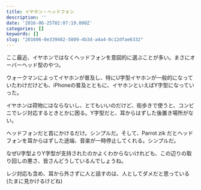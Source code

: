 ```yaml
---
title: イヤホン・ヘッドフォン
description: ''
date: '2016-06-25T02:07:19.000Z'
categories: []
keywords: []
slug: "201606-0e339482-5809-4b3d-a4a4-0c12dfae6332"
---
```

ここ最近、イヤホンではなくヘッドフォンを意図的に選ぶことが多い。まさにオーバーヘッド型のやつ。

ウォークマンによってイヤホンが普及し、特にU字型イヤホンが一般的になっていたわけだけども、iPhoneの普及とともに、イヤホンといえばY字型になっていった。

イヤホンは荷物にはならないし、とてもいいのだけど、街歩きで使うと、コンビニでレジ対応するときとかに困る。Y字型だと、耳からはずした後置き場所がない。

ヘッドフォンだと首にかけるだけ。シンプルだ。そして、Parrot zik だとヘッドフォンを耳からはずした途端、音楽が一時停止してくれる。シンプルだ。

なぜU字型よりY字型が支持されたのかよくわからないけれども、この辺りの取り回しの悪さ、皆さんどうしているんでしょうね。

レジ対応も含め、耳から外さずに人と話すのは、人としてダメだと思っている(たまに見かけるけどね)